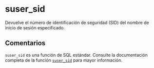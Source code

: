 ﻿---
SidebarGroup: "index-system-functions"
Autogenerated: true
---

# suser_sid

Devuelve el número de identificación de seguridad (SID) del nombre de inicio de sesión especificado.

## Comentarios 

`suser_sid` es una función de SQL estándar. Consulte la documentación completa de la función [`suser_sid`](https://learn.microsoft.com/es-es/sql/t-sql/functions/suser_sid-transact-sql) para mayor información.
